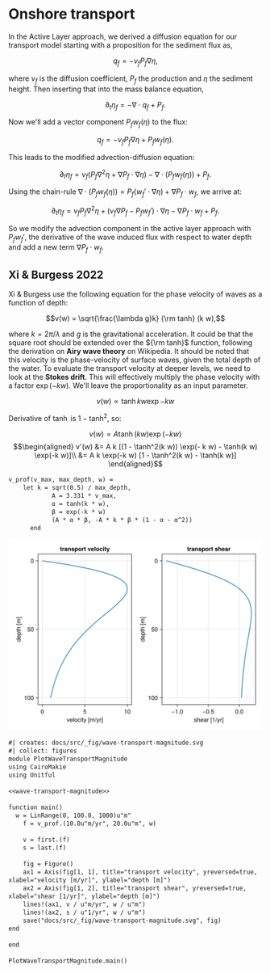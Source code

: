 # Onshore transport

In the Active Layer approach, we derived a diffusion equation for our transport model starting with a proposition for the sediment flux as,

$$q_f = -\nu_f P_f \nabla \eta,$$

where $\nu_f$ is the diffusion coefficient, $P_f$ the production and $\eta$ the sediment height.
Then inserting that into the mass balance equation,

$$\partial_t \eta_f = -\nabla \cdot q_f + P_f.$$

Now we'll add a vector component $P_f w_f(\eta)$ to the flux:

$$q_f = -\nu_f P_f \nabla \eta + P_f w_f(\eta).$$

This leads to the modified advection-diffusion equation:

$$\partial_t \eta_f = \nu_f (P_f \nabla^2 \eta + \nabla P_f \cdot \nabla \eta) - \nabla \cdot (P_f w_f(\eta)) + P_f.$$

Using the chain-rule $\nabla \cdot (P_f w_f(\eta)) = P_f (w_f' \cdot \nabla \eta) + \nabla P_f \cdot w_f$, we arrive at:

$$\partial_t \eta_f = \nu_f P_f \nabla^2 \eta + (\nu_f \nabla P_f - P_f w_f') \cdot \nabla \eta - \nabla P_f \cdot w_f + P_f.$$

So we modify the advection component in the active layer approach with $P_f w_f'$, the derivative of the wave induced flux with respect to water depth and add a new term $\nabla P_f \cdot w_f$.

## Xi & Burgess 2022

Xi & Burgess use the following equation for the phase velocity of waves as a function of depth:

$$v(w) = \sqrt{\frac{\lambda g}k} {\rm tanh} (k w),$$

where $k = 2\pi/\lambda$ and $g$ is the gravitational acceleration. It could be that the square root should be extended over the ${\rm tanh}$ function, following the derivation on **Airy wave theory** on Wikipedia. It should be noted that this velocity is the phase-velocity of surface waves, given the total depth of the water. To evaluate the transport velocity at deeper levels, we need to look at the **Stokes drift**. This will effectively multiply the phase velocity with a factor $\exp(-kw)$. We'll leave the proportionality as an input parameter.

$$v(w) \propto \tanh{k w} \exp{-kw}$$

Derivative of $\tanh$ is $1 - \tanh^2$, so:

$$v(w) = A \tanh(k w) \exp(- k w)$$
$$\begin{aligned}
v'(w) &= A k [(1 - \tanh^2(k w)) \exp(- k w) - \tanh(k w) \exp(-k w)]\\
      &= A k \exp(-k w) [1 - \tanh^2(k w) - \tanh(k w)]
\end{aligned}$$

``` {.julia #wave-transport-magnitude}
v_prof(v_max, max_depth, w) = 
  	let k = sqrt(0.5) / max_depth,
		    A = 3.331 * v_max,
		    α = tanh(k * w),
		    β = exp(-k * w)
		    (A * α * β, -A * k * β * (1 - α - α^2))
	  end
```

![Plot of wave transport magnitude with a maximum velocity of 10 m/yr at a depth of 20 m.](fig/wave-transport-magnitude.svg)

``` {.julia .task}
#| creates: docs/src/_fig/wave-transport-magnitude.svg
#| collect: figures
module PlotWaveTransportMagnitude
using CairoMakie
using Unitful

<<wave-transport-magnitude>>

function main()
  w = LinRange(0, 100.0, 1000)u"m"
	f = v_prof.(10.0u"m/yr", 20.0u"m", w)

	v = first.(f)
	s = last.(f)
	
	fig = Figure()
	ax1 = Axis(fig[1, 1], title="transport velocity", yreversed=true, xlabel="velocity [m/yr]", ylabel="depth [m]")
	ax2 = Axis(fig[1, 2], title="transport shear", yreversed=true, xlabel="shear [1/yr]", ylabel="depth [m]")
	lines!(ax1, v / u"m/yr", w / u"m")
	lines!(ax2, s / u"1/yr", w / u"m")
	save("docs/src/_fig/wave-transport-magnitude.svg", fig)
end

end

PlotWaveTransportMagnitude.main()
```

## 
